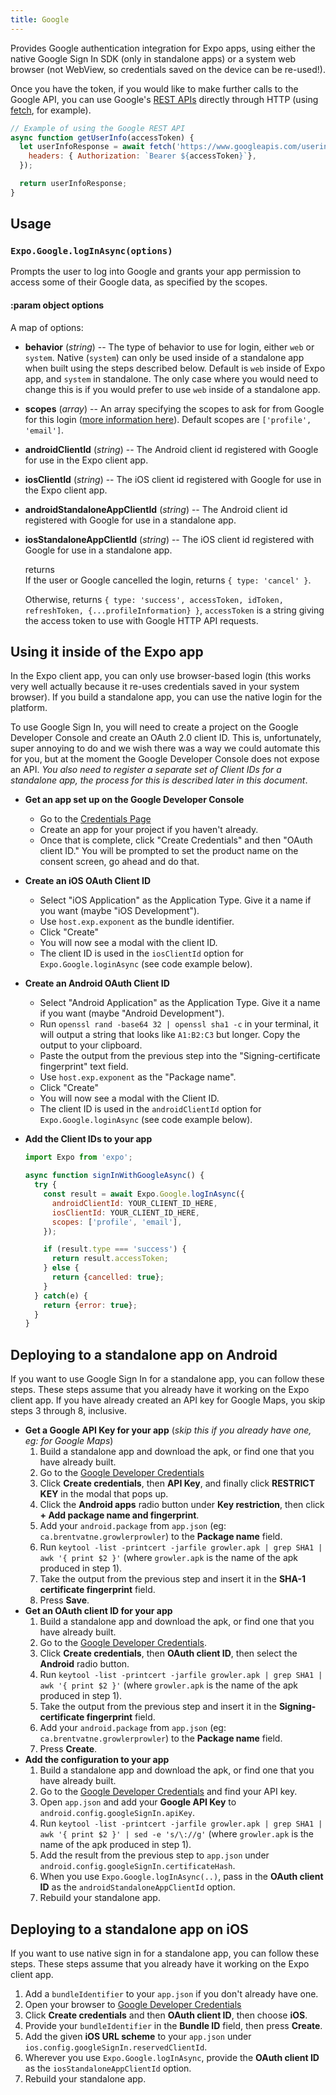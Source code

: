 ```yaml
---
title: Google
---
```


Provides Google authentication integration for Expo apps, using either the native Google Sign In SDK (only in standalone apps) or a system web browser (not WebView, so credentials saved on the device can be re-used!).

Once you have the token, if you would like to make further calls to the Google API, you can use Google's [REST APIs](https://developers.google.com/apis-explorer/) directly through HTTP (using [fetch](https://facebook.github.io/react-native/docs/network.html#fetch), for example).

```javascript
// Example of using the Google REST API
async function getUserInfo(accessToken) {
  let userInfoResponse = await fetch('https://www.googleapis.com/userinfo/v2/me', {
    headers: { Authorization: `Bearer ${accessToken}`},
  });

  return userInfoResponse;
}
```

## Usage

### `Expo.Google.logInAsync(options)`

Prompts the user to log into Google and grants your app permission to access some of their Google data, as specified by the scopes.

#### :param object options

 A map of options:

-   **behavior** (_string_) -- The type of behavior to use for login, either `web` or `system`. Native (`system`) can only be used inside of a standalone app when built using the steps described below. Default is `web` inside of Expo app, and `system` in standalone. The only case where you would need to change this is if you would prefer to use `web` inside of a standalone app.
-   **scopes** (_array_) -- An array specifying the scopes to ask for from Google for this login ([more information here](https://gsuite-developers.googleblog.com/2012/01/tips-on-using-apis-discovery-service.html)). Default scopes are `['profile', 'email']`.
-   **androidClientId** (_string_) -- The Android client id registered with Google for use in the Expo client app.
-   **iosClientId** (_string_) -- The iOS client id registered with Google for use in the Expo client app.
-   **androidStandaloneAppClientId** (_string_) -- The Android client id registered with Google for use in a standalone app.
-   **iosStandaloneAppClientId** (_string_) -- The iOS client id registered with Google for use in a standalone app.

    returns  
    If the user or Google cancelled the login, returns `{ type: 'cancel' }`.

    Otherwise, returns `{ type: 'success', accessToken, idToken, refreshToken, {...profileInformation} }`, `accessToken` is a string giving the access token to use with Google HTTP API requests.

## Using it inside of the Expo app

In the Expo client app, you can only use browser-based login (this works very well actually because it re-uses credentials saved in your system browser). If you build a standalone app, you can use the native login for the platform.

To use Google Sign In, you will need to create a project on the Google Developer Console and create an OAuth 2.0 client ID. This is, unfortunately, super annoying to do and we wish there was a way we could automate this for you, but at the moment the Google Developer Console does not expose an API. _You also need to register a separate set of Client IDs for a standalone app, the process for this is described later in this document_.

-   **Get an app set up on the Google Developer Console**

    -   Go to the [Credentials Page](https://console.developers.google.com/apis/credentials)
    -   Create an app for your project if you haven't already.
    -   Once that is complete, click "Create Credentials" and then "OAuth client ID." You will be prompted to set the product name on the consent screen, go ahead and do that.

-   **Create an iOS OAuth Client ID**

    -   Select "iOS Application" as the Application Type. Give it a name if you want (maybe "iOS Development").
    -   Use `host.exp.exponent` as the bundle identifier.
    -   Click "Create"
    -   You will now see a modal with the client ID.
    -   The client ID is used in the `iosClientId` option for `Expo.Google.loginAsync` (see code example below).

-   **Create an Android OAuth Client ID**

    -   Select "Android Application" as the Application Type. Give it a name if you want (maybe "Android Development").
    -   Run `openssl rand -base64 32 | openssl sha1 -c` in your terminal, it will output a string that looks like `A1:B2:C3` but longer. Copy the output to your clipboard.
    -   Paste the output from the previous step into the "Signing-certificate fingerprint" text field.
    -   Use `host.exp.exponent` as the "Package name".
    -   Click "Create"
    -   You will now see a modal with the Client ID.
    -   The client ID is used in the `androidClientId` option for `Expo.Google.loginAsync` (see code example below).

-   **Add the Client IDs to your app**

    ```javascript
    import Expo from 'expo';

    async function signInWithGoogleAsync() {
      try {
        const result = await Expo.Google.logInAsync({
          androidClientId: YOUR_CLIENT_ID_HERE,
          iosClientId: YOUR_CLIENT_ID_HERE,
          scopes: ['profile', 'email'],
        });

        if (result.type === 'success') {
          return result.accessToken;
        } else {
          return {cancelled: true};
        }
      } catch(e) {
        return {error: true};
      }
    }
    ```

## Deploying to a standalone app on Android

If you want to use Google Sign In for a standalone app, you can follow these steps. These steps assume that you already have it working on the Expo client app. If you have already created an API key for Google Maps, you skip steps 3 through 8, inclusive.

-   **Get a Google API Key for your app** (_skip this if you already have one, eg: for Google Maps_)
    1.  Build a standalone app and download the apk, or find one that you have already built.
    2.  Go to the [Google Developer Credentials](https://console.developers.google.com/apis/credentials)
    3.  Click **Create credentials**, then **API Key**, and finally click **RESTRICT KEY** in the modal that pops up.
    4.  Click the **Android apps** radio button under **Key restriction**, then click **+ Add package name and fingerprint**.
    5.  Add your `android.package` from `app.json` (eg: `ca.brentvatne.growlerprowler`) to the **Package name** field.
    6.  Run `keytool -list -printcert -jarfile growler.apk | grep SHA1 | awk '{ print $2 }'` (where `growler.apk` is the name of the apk produced in step 1).
    7.  Take the output from the previous step and insert it in the **SHA-1 certificate fingerprint** field.
    8.  Press **Save**.
-   **Get an OAuth client ID for your app**
    1.  Build a standalone app and download the apk, or find one that you have already built.
    2.  Go to the [Google Developer Credentials](https://console.developers.google.com/apis/credentials).
    3.  Click **Create credentials**, then **OAuth client ID**, then select the **Android** radio button.
    4.  Run `keytool -list -printcert -jarfile growler.apk | grep SHA1 | awk '{ print $2 }'` (where `growler.apk` is the name of the apk produced in step 1).
    5.  Take the output from the previous step and insert it in the **Signing-certificate fingerprint** field.
    6.  Add your `android.package` from `app.json` (eg: `ca.brentvatne.growlerprowler`) to the **Package name** field.
    7.  Press **Create**.
-   **Add the configuration to your app**
    1.  Build a standalone app and download the apk, or find one that you have already built.
    2.  Go to the [Google Developer Credentials](https://console.developers.google.com/apis/credentials) and find your API key.
    3.  Open `app.json` and add your **Google API Key** to `android.config.googleSignIn.apiKey`.
    4.  Run `keytool -list -printcert -jarfile growler.apk | grep SHA1 | awk '{ print $2 }' | sed -e 's/\://g'` (where `growler.apk` is the name of the apk produced in step 1).
    5.  Add the result from the previous step to `app.json` under `android.config.googleSignIn.certificateHash`.
    6.  When you use `Expo.Google.logInAsync(..)`, pass in the **OAuth client ID** as the `androidStandaloneAppClientId` option.
    7.  Rebuild your standalone app.

## Deploying to a standalone app on iOS

If you want to use native sign in for a standalone app, you can follow these steps. These steps assume that you already have it working on the Expo client app.

1.  Add a `bundleIdentifier` to your `app.json` if you don't already have one.
2.  Open your browser to [Google Developer Credentials](https://console.developers.google.com/apis/credentials)
3.  Click **Create credentials** and then **OAuth client ID**, then choose **iOS**.
4.  Provide your `bundleIdentifier` in the **Bundle ID** field, then press **Create**.
5.  Add the given **iOS URL scheme** to your `app.json` under `ios.config.googleSignIn.reservedClientId`.
6.  Wherever you use `Expo.Google.logInAsync`, provide the **OAuth client ID** as the `iosStandaloneAppClientId` option.
7.  Rebuild your standalone app.
